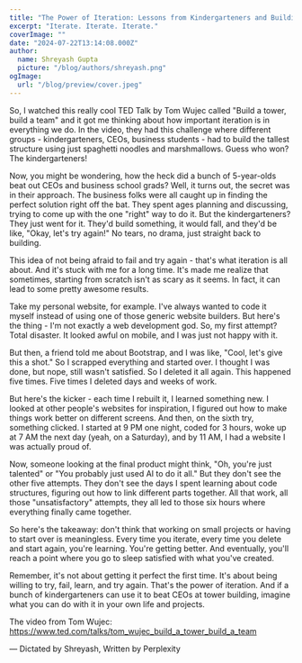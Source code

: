 ```yaml
---
title: "The Power of Iteration: Lessons from Kindergarteners and Building Websites"
excerpt: "Iterate. Iterate. Iterate."
coverImage: ""
date: "2024-07-22T13:14:08.000Z"
author:
  name: Shreyash Gupta
  picture: "/blog/authors/shreyash.png"
ogImage:
  url: "/blog/preview/cover.jpeg"
---
```


So, I watched this really cool TED Talk by Tom Wujec called "Build a tower, build a team" and it got me thinking about how important iteration is in everything we do. In the video, they had this challenge where different groups - kindergarteners, CEOs, business students - had to build the tallest structure using just spaghetti noodles and marshmallows. Guess who won? The kindergarteners!

Now, you might be wondering, how the heck did a bunch of 5-year-olds beat out CEOs and business school grads? Well, it turns out, the secret was in their approach. The business folks were all caught up in finding the perfect solution right off the bat. They spent ages planning and discussing, trying to come up with the one "right" way to do it. But the kindergarteners? They just went for it. They'd build something, it would fall, and they'd be like, "Okay, let's try again!" No tears, no drama, just straight back to building.

This idea of not being afraid to fail and try again - that's what iteration is all about. And it's stuck with me for a long time. It's made me realize that sometimes, starting from scratch isn't as scary as it seems. In fact, it can lead to some pretty awesome results.

Take my personal website, for example. I've always wanted to code it myself instead of using one of those generic website builders. But here's the thing - I'm not exactly a web development god. So, my first attempt? Total disaster. It looked awful on mobile, and I was just not happy with it.

But then, a friend told me about Bootstrap, and I was like, "Cool, let's give this a shot." So I scrapped everything and started over. I thought I was done, but nope, still wasn't satisfied. So I deleted it all again. This happened five times. Five times I deleted days and weeks of work.

But here's the kicker - each time I rebuilt it, I learned something new. I looked at other people's websites for inspiration, I figured out how to make things work better on different screens. And then, on the sixth try, something clicked. I started at 9 PM one night, coded for 3 hours, woke up at 7 AM the next day (yeah, on a Saturday), and by 11 AM, I had a website I was actually proud of.

Now, someone looking at the final product might think, "Oh, you're just talented" or "You probably just used AI to do it all." But they don't see the other five attempts. They don't see the days I spent learning about code structures, figuring out how to link different parts together. All that work, all those "unsatisfactory" attempts, they all led to those six hours where everything finally came together.

So here's the takeaway: don't think that working on small projects or having to start over is meaningless. Every time you iterate, every time you delete and start again, you're learning. You're getting better. And eventually, you'll reach a point where you go to sleep satisfied with what you've created.

Remember, it's not about getting it perfect the first time. It's about being willing to try, fail, learn, and try again. That's the power of iteration. And if a bunch of kindergarteners can use it to beat CEOs at tower building, imagine what you can do with it in your own life and projects.

The video from Tom Wujec: https://www.ted.com/talks/tom_wujec_build_a_tower_build_a_team

— Dictated by Shreyash, Written by Perplexity 